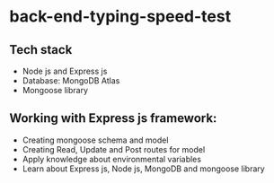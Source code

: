 # back-end-typing-speed-test

## Tech stack
* Node js and Express js
* Database: MongoDB Atlas
* Mongoose library


## Working with Express js framework:

* Creating mongoose schema and model
* Creating Read, Update and Post routes for model
* Apply knowledge about environmental variables
* Learn about Express js, Node js, MongoDB and mongoose library